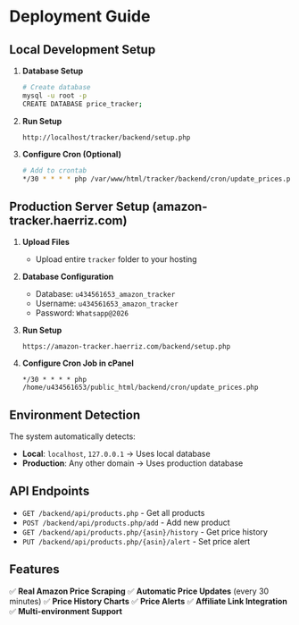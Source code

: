 # Deployment Guide

## Local Development Setup

1. **Database Setup**
   ```bash
   # Create database
   mysql -u root -p
   CREATE DATABASE price_tracker;
   ```

2. **Run Setup**
   ```
   http://localhost/tracker/backend/setup.php
   ```

3. **Configure Cron (Optional)**
   ```bash
   # Add to crontab
   */30 * * * * php /var/www/html/tracker/backend/cron/update_prices.php
   ```

## Production Server Setup (amazon-tracker.haerriz.com)

1. **Upload Files**
   - Upload entire `tracker` folder to your hosting

2. **Database Configuration**
   - Database: `u434561653_amazon_tracker`
   - Username: `u434561653_amazon_tracker`
   - Password: `Whatsapp@2026`

3. **Run Setup**
   ```
   https://amazon-tracker.haerriz.com/backend/setup.php
   ```

4. **Configure Cron Job in cPanel**
   ```
   */30 * * * * php /home/u434561653/public_html/backend/cron/update_prices.php
   ```

## Environment Detection

The system automatically detects:
- **Local**: `localhost`, `127.0.0.1` → Uses local database
- **Production**: Any other domain → Uses production database

## API Endpoints

- `GET /backend/api/products.php` - Get all products
- `POST /backend/api/products.php/add` - Add new product
- `GET /backend/api/products.php/{asin}/history` - Get price history
- `PUT /backend/api/products.php/{asin}/alert` - Set price alert

## Features

✅ **Real Amazon Price Scraping**
✅ **Automatic Price Updates** (every 30 minutes)
✅ **Price History Charts**
✅ **Price Alerts**
✅ **Affiliate Link Integration**
✅ **Multi-environment Support**